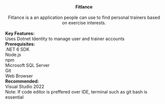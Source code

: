 <div align="center"><b>Fitlance</b></div><br>
<div align="center">Fitlance is a an application people can use to find personal trainers based on exercise interests.</div><br>
<b>Key Features:</b><br>
Uses Dotnet Identity to manage user and trainer accounts
<br>
<b>Prerequisites:</b><br>
.NET 6 SDK<br>
Node.js<br>
npm<br>
Microsoft SQL Server<br>
Git<br>
Web Browser<br>
<b>Recommended:</b><br>
Visual Studio 2022<br>
Note: If code editor is preffered over IDE, terminal such as git bash is essential 